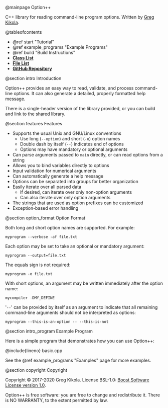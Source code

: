 @mainpage Option++

C++ library for reading command-line program options. Written by [Greg
Kikola](https://www.gregkikola.com/).

@tableofcontents

- @ref start "Tutorial"
- @ref example_programs "Example Programs"
- @ref build "Build Instructions"
- <a href="annotated.html"><b>Class List</b></a>
- <a href="files.html"><b>File List</b></a>
- <a href="https://github.com/gkikola/optionpp"><b>GitHub Repository</b></a>


@section intro Introduction

Option++ provides an easy way to read, validate, and process
command-line options. It can also generate a detailed, properly
formatted help message.

There is a single-header version of the library provided, or you can
build and link to the shared library.


@section features Features

- Supports the usual Unix and GNU/Linux conventions
  - Use long (`--option`) and short (`-o`) option names
  - Double dash by itself (`--`) indicates end of options
  - Options may have mandatory or optional arguments
- Can parse arguments passed to `main` directly, or can read options
  from a string
- Allows you to bind variables directly to options
- Input validation for numerical arguments
- Can automatically generate a help message
- Options can be separated into groups for better organization
- Easily iterate over all parsed data
  - If desired, can iterate over only non-option arguments
  - Can also iterate over only option arguments
- The strings that are used as option prefixes can be customized
- Exception-based error handling


@section option_format Option Format

Both long and short option names are supported. For example:
```
myprogram --verbose -af file.txt
```
Each option may be set to take an optional or mandatory argument:
```
myprogram --output=file.txt
```
The equals sign is not required:
```
myprogram -o file.txt
```
With short options, an argument may be written immediately after the
option name:
```
mycompiler -DMY_DEFINE
```

'`--`' can be provided by itself as an argument to indicate that all
remaining command-line arguments should not be interpreted as options:
```
myprogram --this-is-an-option -- --this-is-not
```


@section intro_program Example Program

Here is a simple program that demonstrates how you can use Option++:

@include{lineno} basic.cpp

See the @ref example_programs "Examples" page for more examples.


@section copyright Copyright

Copyright &copy; 2017-2020 Greg Kikola. License BSL-1.0:
[Boost Software License
version 1.0](https://www.boost.org/LICENSE_1_0.txt).

Option++ is free software: you are free to change and redistribute
it. There is NO WARRANTY, to the extent permitted by law.
